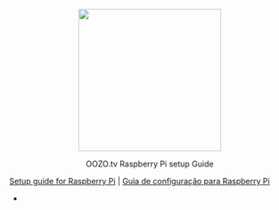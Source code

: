 <p align="center">
  <img width="256" height="256" src="https://s3.amazonaws.com/oozopi-releases/256.png">
</p>

<p align="center">
OOZO.tv Raspberry Pi setup Guide
</p>

[Setup guide for Raspberry Pi](https://github.com/oozotv/oozo-box/wiki/EN-Raspberry-setup-Guide) | [Guia de configuração para Raspberry Pi](https://github.com/oozotv/oozo-box/wiki/PT-Guia-de-configura%C3%A7%C3%A3o-Raspberry)

*
